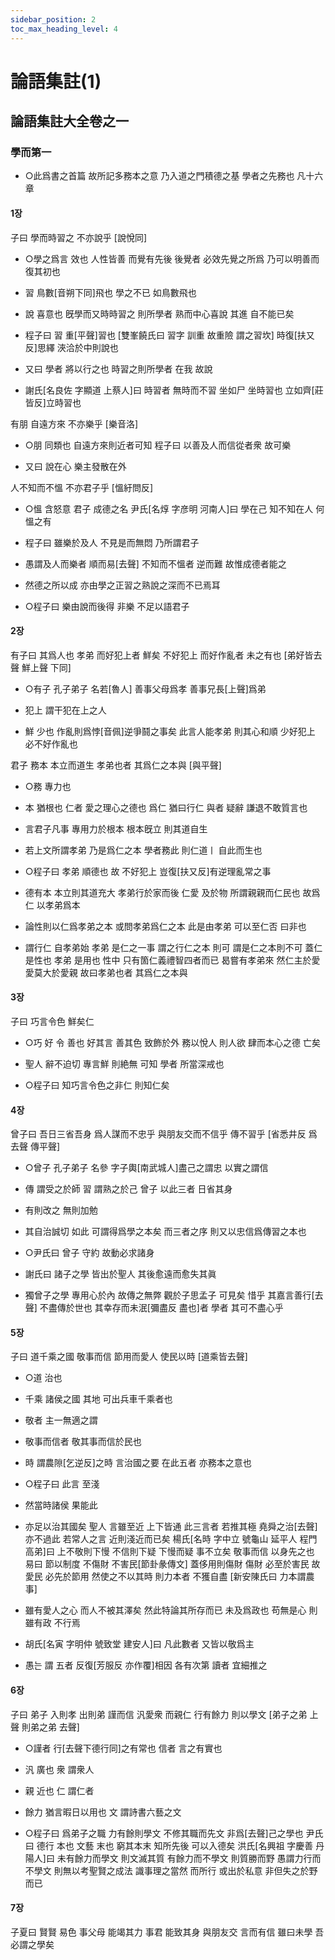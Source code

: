 ```yaml
---
sidebar_position: 2
toc_max_heading_level: 4
---
```


# 論語集註(1)

## 論語集註大全卷之一

### 學而第一

- ○此爲書之首篇 故所記多務本之意 乃入道之門積德之基 學者之先務也 凡十六章

#### 1장

子曰 學而時習之 不亦說乎 [說悅同]

* ○學之爲言 效也 人性皆善 而覺有先後 後覺者 必效先覺之所爲 乃可以明善而復其初也

* 習 鳥數[音朔下同]飛也 學之不已 如鳥數飛也

* 說 喜意也 旣學而又時時習之 則所學者 熟而中心喜說  其進 自不能已矣

* 程子曰 習 重[平聲]習也 [雙峯饒氏曰 習字 訓重 故重險 謂之習坎] 時復[扶又反]思繹 浹洽於中則說也

* 又曰 學者 將以行之也 時習之則所學者 在我 故說
* 謝氏[名良佐 字顯道 上蔡人]曰 時習者 無時而不習 坐如尸 坐時習也 立如齊[莊皆反]立時習也

有朋 自遠方來 不亦樂乎 [樂音洛]

* ○朋 同類也 自遠方來則近者可知 程子曰 以善及人而信從者衆 故可樂

* 又曰 說在心 樂主發散在外

人不知而不慍 不亦君子乎 [慍紆問反]

* ○慍 含怒意 君子 成德之名 尹氏[名焞 字彦明 河南人]曰 學在己 知不知在人 何慍之有

* 程子曰 雖樂於及人 不見是而無悶 乃所謂君子

* 愚謂及人而樂者 順而易[去聲] 不知而不慍者 逆而難 故惟成德者能之

* 然德之所以成 亦由學之正習之熟說之深而不已焉耳

* ○程子曰 樂由說而後得 非樂 不足以語君子

#### 2장

有子曰 其爲人也 孝弟 而好犯上者 鮮矣 不好犯上 而好作亂者 未之有也 [弟好皆去聲 鮮上聲 下同]

* ○有子 孔子弟子 名若[魯人] 善事父母爲孝 善事兄長[上聲]爲弟

* 犯上 謂干犯在上之人

* 鮮 少也 作亂則爲悖[音佩]逆爭鬪之事矣 此言人能孝弟 則其心和順 少好犯上 必不好作亂也

君子 務本 本立而道生 孝弟也者 其爲仁之本與 [與平聲]

* ○務 專力也

* 本 猶根也 仁者 愛之理心之德也 爲仁 猶曰行仁 與者 疑辭 謙退不敢質言也

* 言君子凡事 專用力於根本 根本旣立 則其道自生

* 若上文所謂孝弟 乃是爲仁之本 學者務此 則仁道ㅣ 自此而生也

* ○程子曰 孝弟 順德也 故 不好犯上  豈復[扶又反]有逆理亂常之事

* 德有本 本立則其道充大 孝弟行於家而後 仁愛 及於物 所謂親親而仁民也 故爲仁 以孝弟爲本

* 論性則以仁爲孝弟之本 或問孝弟爲仁之本 此是由孝弟 可以至仁否 曰非也

* 謂行仁 自孝弟始 孝弟 是仁之一事 謂之行仁之本 則可 謂是仁之本則不可 蓋仁 是性也 孝弟 是用也 性中 只有箇仁義禮智四者而已 曷嘗有孝弟來 然仁主於愛 愛莫大於愛親 故曰孝弟也者 其爲仁之本與

#### 3장

子曰 巧言令色 鮮矣仁

* ○巧 好 令 善也 好其言 善其色 致飾於外 務以悅人 則人欲 肆而本心之德 亡矣

* 聖人 辭不迫切 專言鮮 則絶無 可知 學者 所當深戒也

* ○程子曰 知巧言令色之非仁 則知仁矣

#### 4장

曾子曰 吾日三省吾身 爲人謀而不忠乎 與朋友交而不信乎 傳不習乎 [省悉井反 爲去聲 傳平聲]

* ○曾子 孔子弟子 名參 字子輿[南武城人]盡己之謂忠 以實之謂信

* 傳 謂受之於師 習 謂熟之於己 曾子 以此三者 日省其身

* 有則改之 無則加勉

* 其自治誠切 如此 可謂得爲學之本矣 而三者之序 則又以忠信爲傳習之本也

* ○尹氏曰 曾子 守約 故動必求諸身

* 謝氏曰 諸子之學 皆出於聖人 其後愈遠而愈失其眞

* 獨曾子之學 專用心於內 故傳之無弊 觀於子思孟子 可見矣 惜乎 其嘉言善行[去聲] 不盡傳於世也 其幸存而未泯[彌盡反 盡也]者 學者 其可不盡心乎

#### 5장

子曰 道千乘之國 敬事而信 節用而愛人 使民以時 [道乘皆去聲]

* ○道 治也

* 千乘 諸侯之國 其地 可出兵車千乘者也

* 敬者 主一無適之謂

* 敬事而信者 敬其事而信於民也

* 時 謂農隙[乞逆反]之時 言治國之要 在此五者 亦務本之意也

* ○程子曰 此言 至淺

* 然當時諸侯 果能此

* 亦足以治其國矣 聖人 言雖至近 上下皆通 此三言者 若推其極 堯舜之治[去聲] 亦不過此 若常人之言 近則淺近而已矣 楊氏[名時 字中立 號龜山 延平人 程門高弟]曰 上不敬則下慢 不信則下疑 下慢而疑 事不立矣 敬事而信 以身先之也 易曰 節以制度 不傷財 不害民[節卦彖傳文] 蓋侈用則傷財 傷財 必至於害民 故愛民 必先於節用 然使之不以其時 則力本者 不獲自盡 [新安陳氏曰 力本謂農事]

* 雖有愛人之心 而人不被其澤矣 然此特論其所存而已 未及爲政也 苟無是心 則雖有政 不行焉

* 胡氏[名寅 字明仲 號致堂 建安人]曰 凡此數者 又皆以敬爲主

* 愚는 謂 五者 反復[芳服反 亦作覆]相因 各有次第 讀者 宜細推之

#### 6장

子曰 弟子 入則孝 出則弟 謹而信 汎愛衆 而親仁 行有餘力 則以學文 [弟子之弟 上聲 則弟之弟 去聲]

* ○謹者 行[去聲下德行同]之有常也  信者 言之有實也

* 汎 廣也 衆 謂衆人

* 親 近也 仁 謂仁者

* 餘力 猶言暇日以用也 文 謂詩書六藝之文

* ○程子曰 爲弟子之職 力有餘則學文 不修其職而先文  非爲[去聲]己之學也 尹氏曰 德行 本也 文藝 末也 窮其本末 知所先後 可以入德矣 洪氏[名興祖 字慶善 丹陽人]曰 未有餘力而學文 則文滅其質 有餘力而不學文 則質勝而野 愚謂力行而不學文 則無以考聖賢之成法 識事理之當然 而所行 或出於私意 非但失之於野而已

#### 7장

子夏曰 賢賢 易色 事父母 能竭其力 事君 能致其身 與朋友交 言而有信 雖曰未學 吾必謂之學矣